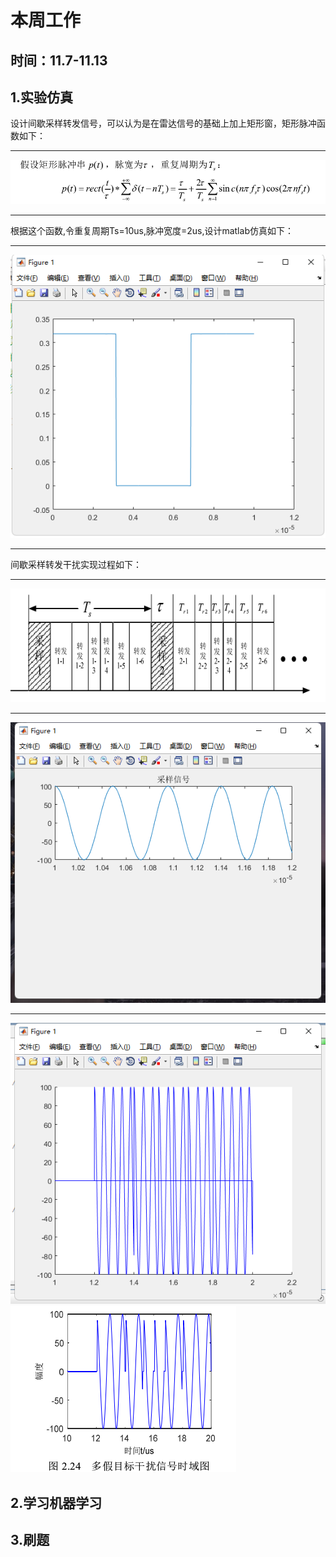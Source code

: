# 本周工作
## 时间：11.7-11.13
## 1.实验仿真
设计间歇采样转发信号，可以认为是在雷达信号的基础上加上矩形窗，矩形脉冲函数如下：
***
![](1.jpg)
***
根据这个函数,令重复周期Ts=10us,脉冲宽度=2us,设计matlab仿真如下：
***
![](2.jpg)
***
间歇采样转发干扰实现过程如下：
***
![](3.jpg)
***
![](4.jpg)
***
![](5.jpg)![](6.jpg)

## 2.学习机器学习

## 3.刷题

